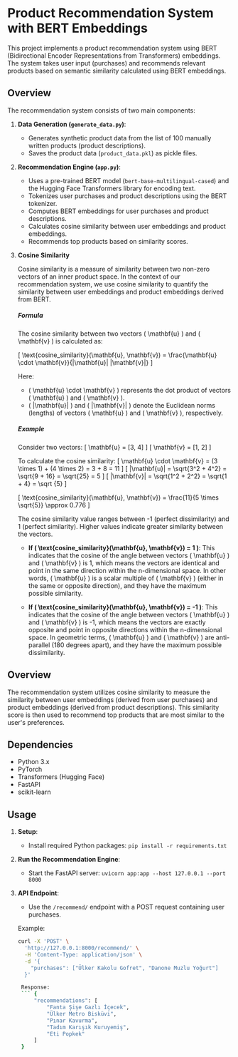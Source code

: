 # Product Recommendation System with BERT Embeddings

This project implements a product recommendation system using BERT (Bidirectional Encoder Representations from Transformers) embeddings. The system takes user input (purchases) and recommends relevant products based on semantic similarity calculated using BERT embeddings.

## Overview

The recommendation system consists of two main components:

1. **Data Generation (`generate_data.py`)**:
   - Generates synthetic product data from the list of 100 manually written products (product descriptions).
   - Saves the product data (`product_data.pkl`) as pickle files.

2. **Recommendation Engine (`app.py`)**:
   - Uses a pre-trained BERT model (`bert-base-multilingual-cased`) and the Hugging Face Transformers library for encoding text.
   - Tokenizes user purchases and product descriptions using the BERT tokenizer.
   - Computes BERT embeddings for user purchases and product descriptions.
   - Calculates cosine similarity between user embeddings and product embeddings.
   - Recommends top products based on similarity scores.
3. **Cosine Similarity**

    Cosine similarity is a measure of similarity between two non-zero vectors of an inner product space. In the context of our recommendation system, we use cosine similarity to quantify the similarity between user embeddings and product embeddings derived from BERT.

    ##### Formula

   The cosine similarity between two vectors \( \mathbf{u} \) and \( \mathbf{v} \) is calculated as:

   \[ \text{cosine\_similarity}(\mathbf{u}, \mathbf{v}) = \frac{\mathbf{u} \cdot \mathbf{v}}{\|\mathbf{u}\| \|\mathbf{v}\|} \]

   Here:
   - \( \mathbf{u} \cdot \mathbf{v} \) represents the dot product of vectors \( \mathbf{u} \) and \( \mathbf{v} \).
   - \( \|\mathbf{u}\| \) and \( \|\mathbf{v}\| \) denote the Euclidean norms (lengths) of vectors \( \mathbf{u} \) and \( \mathbf{v} \), respectively.

   ##### Example

   Consider two vectors:
   \[ \mathbf{u} = [3, 4] \]
   \[ \mathbf{v} = [1, 2] \]

   To calculate the cosine similarity:
   \[ \mathbf{u} \cdot \mathbf{v} = (3 \times 1) + (4 \times 2) = 3 + 8 = 11 \]
   \[ \|\mathbf{u}\| = \sqrt{3^2 + 4^2} = \sqrt{9 + 16} = \sqrt{25} = 5 \]
   \[ \|\mathbf{v}\| = \sqrt{1^2 + 2^2} = \sqrt{1 + 4} = \sqrt {5} \]

   \[ \text{cosine\_similarity}(\mathbf{u}, \mathbf{v}) = \frac{11}{5 \times \sqrt{5}} \approx 0.776 \]

   The cosine similarity value ranges between -1 (perfect dissimilarity) and 1 (perfect similarity). Higher values indicate greater similarity between the vectors.

   - **If \( \text{cosine\_similarity}(\mathbf{u}, \mathbf{v}) = 1 \)**:
  This indicates that the cosine of the angle between vectors \( \mathbf{u} \) and \( \mathbf{v} \) is 1, which means the vectors are identical and point in the same direction within the n-dimensional space. In other words, \( \mathbf{u} \) is a scalar multiple of \( \mathbf{v} \) (either in the same or opposite direction), and they have the maximum possible similarity.

   - **If \( \text{cosine\_similarity}(\mathbf{u}, \mathbf{v}) = -1 \)**:
  This indicates that the cosine of the angle between vectors \( \mathbf{u} \) and \( \mathbf{v} \) is -1, which means the vectors are exactly opposite and point in opposite directions within the n-dimensional space. In geometric terms, \( \mathbf{u} \) and \( \mathbf{v} \) are anti-parallel (180 degrees apart), and they have the maximum possible dissimilarity.



## Overview

The recommendation system utilizes cosine similarity to measure the similarity between user embeddings (derived from user purchases) and product embeddings (derived from product descriptions). This similarity score is then used to recommend top products that are most similar to the user's preferences.

## Dependencies

- Python 3.x
- PyTorch
- Transformers (Hugging Face)
- FastAPI
- scikit-learn

## Usage

1. **Setup**:
   - Install required Python packages: `pip install -r requirements.txt`

2. **Run the Recommendation Engine**:
   - Start the FastAPI server: `uvicorn app:app --host 127.0.0.1 --port 8000`

3. **API Endpoint**:
   - Use the `/recommend/` endpoint with a POST request containing user purchases.

   Example:
   ```bash
   curl -X 'POST' \
     'http://127.0.0.1:8000/recommend/' \
     -H 'Content-Type: application/json' \
     -d '{
       "purchases": ["Ülker Kakolu Gofret", "Danone Muzlu Yoğurt"]
     }'

    Response:
    ``` {
        "recommendations": [
            "Fanta Şişe Gazlı İçecek",
            "Ülker Metro Bisküvi",
            "Pınar Kavurma",
            "Tadım Karışık Kuruyemiş",
            "Eti Popkek"
        ]
    }
    ```
    

